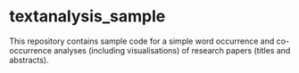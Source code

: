 # textanalysis_sample
This repository contains sample code for a simple word occurrence and co-occurrence analyses (including visualisations) of research papers (titles and abstracts).

